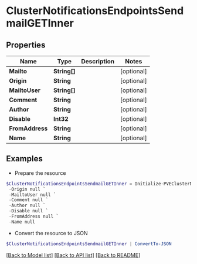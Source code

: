 # ClusterNotificationsEndpointsSendmailGETInner
## Properties

Name | Type | Description | Notes
------------ | ------------- | ------------- | -------------
**Mailto** | **String[]** |  | [optional] 
**Origin** | **String** |  | [optional] 
**MailtoUser** | **String[]** |  | [optional] 
**Comment** | **String** |  | [optional] 
**Author** | **String** |  | [optional] 
**Disable** | **Int32** |  | [optional] 
**FromAddress** | **String** |  | [optional] 
**Name** | **String** |  | [optional] 

## Examples

- Prepare the resource
```powershell
$ClusterNotificationsEndpointsSendmailGETInner = Initialize-PVEClusterNotificationsEndpointsSendmailGETInner  -Mailto null `
 -Origin null `
 -MailtoUser null `
 -Comment null `
 -Author null `
 -Disable null `
 -FromAddress null `
 -Name null
```

- Convert the resource to JSON
```powershell
$ClusterNotificationsEndpointsSendmailGETInner | ConvertTo-JSON
```

[[Back to Model list]](../README.md#documentation-for-models) [[Back to API list]](../README.md#documentation-for-api-endpoints) [[Back to README]](../README.md)

